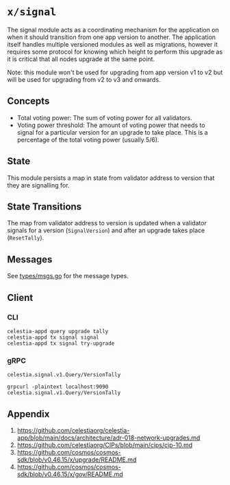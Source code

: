 # `x/signal`

The signal module acts as a coordinating mechanism for the application on when it should transition from one app version to another. The application itself handles multiple versioned modules as well as migrations, however it requires some protocol for knowing which height to perform this upgrade as it is critical that all nodes upgrade at the same point.

Note: this module won't be used for upgrading from app version v1 to v2 but will be used for upgrading from v2 to v3 and onwards.

## Concepts

- Total voting power: The sum of voting power for all validators.
- Voting power threshold: The amount of voting power that needs to signal for a particular version for an upgrade to take place. This is a percentage of the total voting power (usually 5/6).

## State

This module persists a map in state from validator address to version that they are signalling for.

## State Transitions

The map from validator address to version is updated when a validator signals for a version (`SignalVersion`) and after an upgrade takes place (`ResetTally`).

## Messages

See [types/msgs.go](./types/msgs.go) for the message types.

## Client

### CLI

```shell
celestia-appd query upgrade tally
celestia-appd tx signal signal
celestia-appd tx signal try-upgrade
```

### gRPC

```api
celestia.signal.v1.Query/VersionTally
```

```shell
grpcurl -plaintext localhost:9090 celestia.signal.v1.Query/VersionTally
```

## Appendix

1. <https://github.com/celestiaorg/celestia-app/blob/main/docs/architecture/adr-018-network-upgrades.md>
1. <https://github.com/celestiaorg/CIPs/blob/main/cips/cip-10.md>
1. <https://github.com/cosmos/cosmos-sdk/blob/v0.46.15/x/upgrade/README.md>
1. <https://github.com/cosmos/cosmos-sdk/blob/v0.46.15/x/gov/README.md>
